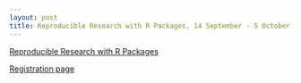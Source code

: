 ```yaml
---
layout: post
title: Reproducible Research with R Packages, 14 September - 5 October, 2022, Netherlands eScience Center
---
```


[Reproducible Research with R Packages](https://esciencecenter-digital-skills.github.io/2022-09-14-ds-rpackaging/)

[Registration page](https://www.eventbrite.co.uk/e/reproducible-research-with-r-packages-tickets-399469462917)
